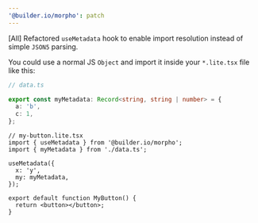 ```yaml
---
'@builder.io/morpho': patch
---
```


[All] Refactored `useMetadata` hook to enable import resolution instead of simple `JSON5` parsing.

You could use a normal JS `Object` and import it inside your `*.lite.tsx` file like this:

```ts
// data.ts

export const myMetadata: Record<string, string | number> = {
  a: 'b',
  c: 1,
};
```

```tsx
// my-button.lite.tsx
import { useMetadata } from '@builder.io/morpho';
import { myMetadata } from './data.ts';

useMetadata({
  x: 'y',
  my: myMetadata,
});

export default function MyButton() {
  return <button></button>;
}
```
